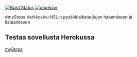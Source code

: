 [![Build Status](https://travis-ci.org/Oodi/myStops.svg?branch=master)](https://travis-ci.org/Oodi/myStops)
[![codecov](https://codecov.io/gh/Oodi/myStops/branch/master/graph/badge.svg)](https://codecov.io/gh/Oodi/myStops)

#myStops
Verkkosivu HSL:n pysäkkiaikataulujen hakemiseen ja listaamiseen

## Testaa sovellusta Herokussa
[myStops](http://stopsmy.herokuapp.com/)

